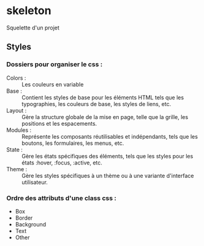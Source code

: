 # skeleton

Squelette d'un projet

## Styles

### Dossiers pour organiser le css :
<dl>
<dt>Colors : <dd>Les couleurs en variable</dd></dt>
<dt>Base : <dd>Contient les styles de base pour les éléments HTML tels que les typographies, les couleurs de base, les styles de liens, etc.</dd></dt>
<dt>Layout : <dd>Gère la structure globale de la mise en page, telle que la grille, les positions et les espacements.</dd></dt>
<dt>Modules : <dd>Représente les composants réutilisables et indépendants, tels que les boutons, les formulaires, les menus, etc.</dd></dt>
<dt>State : <dd>Gère les états spécifiques des éléments, tels que les styles pour les états :hover, :focus, :active, etc.</dd></dt>
<dt>Theme : <dd>Gère les styles spécifiques à un thème ou à une variante d'interface utilisateur.</dd></dt>
</dl>

### Ordre des attributs d'une class css :
* Box
* Border
* Background
* Text
* Other

